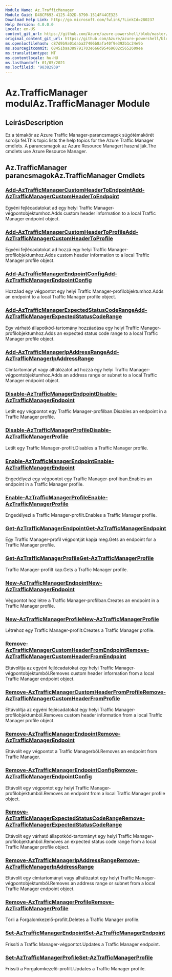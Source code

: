 ```yaml
---
Module Name: Az.TrafficManager
Module Guid: D48CF693-4125-4D2D-8790-1514F44CE325
Download Help Link: http://go.microsoft.com/fwlink/?LinkId=280237
Help Version: 4.0.0.0
Locale: en-US
content_git_url: https://github.com/Azure/azure-powershell/blob/master/src/TrafficManager/TrafficManager/help/Az.TrafficManager.md
original_content_git_url: https://github.com/Azure/azure-powershell/blob/master/src/TrafficManager/TrafficManager/help/Az.TrafficManager.md
ms.openlocfilehash: c87d9b9a01daba27406b8afa40f9e392b1c24e9b
ms.sourcegitcommit: 68451baa389791703e666d95469602c5652609ee
ms.translationtype: MT
ms.contentlocale: hu-HU
ms.lasthandoff: 01/05/2021
ms.locfileid: "98382939"
---
```

# <span data-ttu-id="ad34a-101">Az.TrafficManager modul</span><span class="sxs-lookup"><span data-stu-id="ad34a-101">Az.TrafficManager Module</span></span>
## <span data-ttu-id="ad34a-102">Leírás</span><span class="sxs-lookup"><span data-stu-id="ad34a-102">Description</span></span>
<span data-ttu-id="ad34a-103">Ez a témakör az Azure Traffic Manager-parancsmagok súgótémakörét sorolja fel.</span><span class="sxs-lookup"><span data-stu-id="ad34a-103">This topic lists the help topics for the Azure Traffic Manager cmdlets.</span></span> <span data-ttu-id="ad34a-104">A parancsmagok az Azure Resource Managert használják.</span><span class="sxs-lookup"><span data-stu-id="ad34a-104">The cmdlets use Azure Resource Manager.</span></span>

## <span data-ttu-id="ad34a-105">Az.TrafficManager parancsmagok</span><span class="sxs-lookup"><span data-stu-id="ad34a-105">Az.TrafficManager Cmdlets</span></span>
### [<span data-ttu-id="ad34a-106">Add-AzTrafficManagerCustomHeaderToEndpoint</span><span class="sxs-lookup"><span data-stu-id="ad34a-106">Add-AzTrafficManagerCustomHeaderToEndpoint</span></span>](Add-AzTrafficManagerCustomHeaderToEndpoint.md)
<span data-ttu-id="ad34a-107">Egyéni fejlécadatokat ad egy helyi Traffic Manager-végpontobjektumhoz.</span><span class="sxs-lookup"><span data-stu-id="ad34a-107">Adds custom header information to a local Traffic Manager endpoint object.</span></span>

### [<span data-ttu-id="ad34a-108">Add-AzTrafficManagerCustomHeaderToProfile</span><span class="sxs-lookup"><span data-stu-id="ad34a-108">Add-AzTrafficManagerCustomHeaderToProfile</span></span>](Add-AzTrafficManagerCustomHeaderToProfile.md)
<span data-ttu-id="ad34a-109">Egyéni fejlécadatokat ad hozzá egy helyi Traffic Manager-profilobjektumhoz.</span><span class="sxs-lookup"><span data-stu-id="ad34a-109">Adds custom header information to a local Traffic Manager profile object.</span></span>

### [<span data-ttu-id="ad34a-110">Add-AzTrafficManagerEndpointConfig</span><span class="sxs-lookup"><span data-stu-id="ad34a-110">Add-AzTrafficManagerEndpointConfig</span></span>](Add-AzTrafficManagerEndpointConfig.md)
<span data-ttu-id="ad34a-111">Hozzáad egy végpontot egy helyi Traffic Manager-profilobjektumhoz.</span><span class="sxs-lookup"><span data-stu-id="ad34a-111">Adds an endpoint to a local Traffic Manager profile object.</span></span>

### [<span data-ttu-id="ad34a-112">Add-AzTrafficManagerExpectedStatusCodeRange</span><span class="sxs-lookup"><span data-stu-id="ad34a-112">Add-AzTrafficManagerExpectedStatusCodeRange</span></span>](Add-AzTrafficManagerExpectedStatusCodeRange.md)
<span data-ttu-id="ad34a-113">Egy várható állapotkód-tartomány hozzáadása egy helyi Traffic Manager-profilobjektumhoz.</span><span class="sxs-lookup"><span data-stu-id="ad34a-113">Adds an expected status code range to a local Traffic Manager profile object.</span></span>

### [<span data-ttu-id="ad34a-114">Add-AzTrafficManagerIpAddressRange</span><span class="sxs-lookup"><span data-stu-id="ad34a-114">Add-AzTrafficManagerIpAddressRange</span></span>](Add-AzTrafficManagerIpAddressRange.md)
<span data-ttu-id="ad34a-115">Címtartományt vagy alhálózatot ad hozzá egy helyi Traffic Manager-végpontobjektumhoz.</span><span class="sxs-lookup"><span data-stu-id="ad34a-115">Adds an address range or subnet to a local Traffic Manager endpoint object.</span></span>

### [<span data-ttu-id="ad34a-116">Disable-AzTrafficManagerEndpoint</span><span class="sxs-lookup"><span data-stu-id="ad34a-116">Disable-AzTrafficManagerEndpoint</span></span>](Disable-AzTrafficManagerEndpoint.md)
<span data-ttu-id="ad34a-117">Letilt egy végpontot egy Traffic Manager-profilban.</span><span class="sxs-lookup"><span data-stu-id="ad34a-117">Disables an endpoint in a Traffic Manager profile.</span></span>

### [<span data-ttu-id="ad34a-118">Disable-AzTrafficManagerProfile</span><span class="sxs-lookup"><span data-stu-id="ad34a-118">Disable-AzTrafficManagerProfile</span></span>](Disable-AzTrafficManagerProfile.md)
<span data-ttu-id="ad34a-119">Letilt egy Traffic Manager-profilt.</span><span class="sxs-lookup"><span data-stu-id="ad34a-119">Disables a Traffic Manager profile.</span></span>

### [<span data-ttu-id="ad34a-120">Enable-AzTrafficManagerEndpoint</span><span class="sxs-lookup"><span data-stu-id="ad34a-120">Enable-AzTrafficManagerEndpoint</span></span>](Enable-AzTrafficManagerEndpoint.md)
<span data-ttu-id="ad34a-121">Engedélyezi egy végpontot egy Traffic Manager-profilban.</span><span class="sxs-lookup"><span data-stu-id="ad34a-121">Enables an endpoint in a Traffic Manager profile.</span></span>

### [<span data-ttu-id="ad34a-122">Enable-AzTrafficManagerProfile</span><span class="sxs-lookup"><span data-stu-id="ad34a-122">Enable-AzTrafficManagerProfile</span></span>](Enable-AzTrafficManagerProfile.md)
<span data-ttu-id="ad34a-123">Engedélyezi a Traffic Manager-profilt.</span><span class="sxs-lookup"><span data-stu-id="ad34a-123">Enables a Traffic Manager profile.</span></span>

### [<span data-ttu-id="ad34a-124">Get-AzTrafficManagerEndpoint</span><span class="sxs-lookup"><span data-stu-id="ad34a-124">Get-AzTrafficManagerEndpoint</span></span>](Get-AzTrafficManagerEndpoint.md)
<span data-ttu-id="ad34a-125">Egy Traffic Manager-profil végpontját kapja meg.</span><span class="sxs-lookup"><span data-stu-id="ad34a-125">Gets an endpoint for a Traffic Manager profile.</span></span>

### [<span data-ttu-id="ad34a-126">Get-AzTrafficManagerProfile</span><span class="sxs-lookup"><span data-stu-id="ad34a-126">Get-AzTrafficManagerProfile</span></span>](Get-AzTrafficManagerProfile.md)
<span data-ttu-id="ad34a-127">Traffic Manager-profilt kap.</span><span class="sxs-lookup"><span data-stu-id="ad34a-127">Gets a Traffic Manager profile.</span></span>

### [<span data-ttu-id="ad34a-128">New-AzTrafficManagerEndpoint</span><span class="sxs-lookup"><span data-stu-id="ad34a-128">New-AzTrafficManagerEndpoint</span></span>](New-AzTrafficManagerEndpoint.md)
<span data-ttu-id="ad34a-129">Végpontot hoz létre a Traffic Manager-profilban.</span><span class="sxs-lookup"><span data-stu-id="ad34a-129">Creates an endpoint in a Traffic Manager profile.</span></span>

### [<span data-ttu-id="ad34a-130">New-AzTrafficManagerProfile</span><span class="sxs-lookup"><span data-stu-id="ad34a-130">New-AzTrafficManagerProfile</span></span>](New-AzTrafficManagerProfile.md)
<span data-ttu-id="ad34a-131">Létrehoz egy Traffic Manager-profilt.</span><span class="sxs-lookup"><span data-stu-id="ad34a-131">Creates a Traffic Manager profile.</span></span>

### [<span data-ttu-id="ad34a-132">Remove-AzTrafficManagerCustomHeaderFromEndpoint</span><span class="sxs-lookup"><span data-stu-id="ad34a-132">Remove-AzTrafficManagerCustomHeaderFromEndpoint</span></span>](Remove-AzTrafficManagerCustomHeaderFromEndpoint.md)
<span data-ttu-id="ad34a-133">Eltávolítja az egyéni fejlécadatokat egy helyi Traffic Manager-végpontobjektumból.</span><span class="sxs-lookup"><span data-stu-id="ad34a-133">Removes custom header information from a local Traffic Manager endpoint object.</span></span>

### [<span data-ttu-id="ad34a-134">Remove-AzTrafficManagerCustomHeaderFromProfile</span><span class="sxs-lookup"><span data-stu-id="ad34a-134">Remove-AzTrafficManagerCustomHeaderFromProfile</span></span>](Remove-AzTrafficManagerCustomHeaderFromProfile.md)
<span data-ttu-id="ad34a-135">Eltávolítja az egyéni fejlécadatokat egy helyi Traffic Manager-profilobjektumból.</span><span class="sxs-lookup"><span data-stu-id="ad34a-135">Removes custom header information from a local Traffic Manager profile object.</span></span>

### [<span data-ttu-id="ad34a-136">Remove-AzTrafficManagerEndpoint</span><span class="sxs-lookup"><span data-stu-id="ad34a-136">Remove-AzTrafficManagerEndpoint</span></span>](Remove-AzTrafficManagerEndpoint.md)
<span data-ttu-id="ad34a-137">Eltávolít egy végpontot a Traffic Managerből.</span><span class="sxs-lookup"><span data-stu-id="ad34a-137">Removes an endpoint from Traffic Manager.</span></span>

### [<span data-ttu-id="ad34a-138">Remove-AzTrafficManagerEndpointConfig</span><span class="sxs-lookup"><span data-stu-id="ad34a-138">Remove-AzTrafficManagerEndpointConfig</span></span>](Remove-AzTrafficManagerEndpointConfig.md)
<span data-ttu-id="ad34a-139">Eltávolít egy végpontot egy helyi Traffic Manager-profilobjektumból.</span><span class="sxs-lookup"><span data-stu-id="ad34a-139">Removes an endpoint from a local Traffic Manager profile object.</span></span>

### [<span data-ttu-id="ad34a-140">Remove-AzTrafficManagerExpectedStatusCodeRange</span><span class="sxs-lookup"><span data-stu-id="ad34a-140">Remove-AzTrafficManagerExpectedStatusCodeRange</span></span>](Remove-AzTrafficManagerExpectedStatusCodeRange.md)
<span data-ttu-id="ad34a-141">Eltávolít egy várható állapotkód-tartományt egy helyi Traffic Manager-profilobjektumból.</span><span class="sxs-lookup"><span data-stu-id="ad34a-141">Removes an expected status code range from a local Traffic Manager profile object.</span></span>

### [<span data-ttu-id="ad34a-142">Remove-AzTrafficManagerIpAddressRange</span><span class="sxs-lookup"><span data-stu-id="ad34a-142">Remove-AzTrafficManagerIpAddressRange</span></span>](Remove-AzTrafficManagerIpAddressRange.md)
<span data-ttu-id="ad34a-143">Eltávolít egy címtartományt vagy alhálózatot egy helyi Traffic Manager-végpontobjektumból.</span><span class="sxs-lookup"><span data-stu-id="ad34a-143">Removes an address range or subnet from a local Traffic Manager endpoint object.</span></span>

### [<span data-ttu-id="ad34a-144">Remove-AzTrafficManagerProfile</span><span class="sxs-lookup"><span data-stu-id="ad34a-144">Remove-AzTrafficManagerProfile</span></span>](Remove-AzTrafficManagerProfile.md)
<span data-ttu-id="ad34a-145">Törli a Forgalomkezelő-profilt.</span><span class="sxs-lookup"><span data-stu-id="ad34a-145">Deletes a Traffic Manager profile.</span></span>

### [<span data-ttu-id="ad34a-146">Set-AzTrafficManagerEndpoint</span><span class="sxs-lookup"><span data-stu-id="ad34a-146">Set-AzTrafficManagerEndpoint</span></span>](Set-AzTrafficManagerEndpoint.md)
<span data-ttu-id="ad34a-147">Frissíti a Traffic Manager-végpontot.</span><span class="sxs-lookup"><span data-stu-id="ad34a-147">Updates a Traffic Manager endpoint.</span></span>

### [<span data-ttu-id="ad34a-148">Set-AzTrafficManagerProfile</span><span class="sxs-lookup"><span data-stu-id="ad34a-148">Set-AzTrafficManagerProfile</span></span>](Set-AzTrafficManagerProfile.md)
<span data-ttu-id="ad34a-149">Frissíti a Forgalomkezelő-profilt.</span><span class="sxs-lookup"><span data-stu-id="ad34a-149">Updates a Traffic Manager profile.</span></span>

